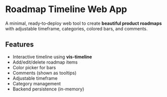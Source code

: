 # Roadmap Timeline Web App

A minimal, ready‑to‑deploy web tool to create **beautiful product roadmaps** with adjustable timeframe, categories, colored bars, and comments.

## Features
- Interactive timeline using **vis-timeline**
- Add/edit/delete roadmap items
- Color picker for bars
- Comments (shown as tooltips)
- Adjustable timeframe
- Category management
- Backend persistence (in-memory)
